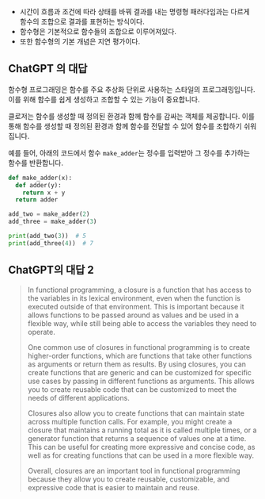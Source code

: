 
- 시간이 흐름과 조건에 따라 상태를 바꿔 결과를 내는 명령형 패러다임과는 다르게 함수의 조합으로 결과를 표현하는 방식이다.
- 함수형은 기본적으로 함수들의 조합으로 이루어져있다. 
- 또한 함수형의 기본 개념은 지연 평가이다. 


## ChatGPT 의 대답 

함수형 프로그래밍은 함수를 주요 추상화 단위로 사용하는 스타일의 프로그래밍입니다. 이를 위해 함수를 쉽게 생성하고 조합할 수 있는 기능이 중요합니다.

클로저는 함수를 생성할 때 정의된 환경과 함께 함수를 감싸는 객체를 제공합니다. 이를 통해 함수를 생성할 때 정의된 환경과 함께 함수를 전달할 수 있어 함수를 조합하기 쉬워집니다.

예를 들어, 아래의 코드에서 함수 `make_adder`는 정수를 입력받아 그 정수를 추가하는 함수를 반환합니다.
```python
def make_adder(x):
  def adder(y):
    return x + y
  return adder

add_two = make_adder(2)
add_three = make_adder(3)

print(add_two(3))  # 5
print(add_three(4))  # 7

```



## ChatGPT의 대답 2

>In functional programming, a closure is a function that has access to the variables in its lexical environment, even when the function is executed outside of that environment. This is important because it allows functions to be passed around as values and be used in a flexible way, while still being able to access the variables they need to operate.
>
>One common use of closures in functional programming is to create higher-order functions, which are functions that take other functions as arguments or return them as results. By using closures, you can create functions that are generic and can be customized for specific use cases by passing in different functions as arguments. This allows you to create reusable code that can be customized to meet the needs of different applications.
>
>Closures also allow you to create functions that can maintain state across multiple function calls. For example, you might create a closure that maintains a running total as it is called multiple times, or a generator function that returns a sequence of values one at a time. This can be useful for creating more expressive and concise code, as well as for creating functions that can be used in a more flexible way.
>
>Overall, closures are an important tool in functional programming because they allow you to create reusable, customizable, and expressive code that is easier to maintain and reuse.





